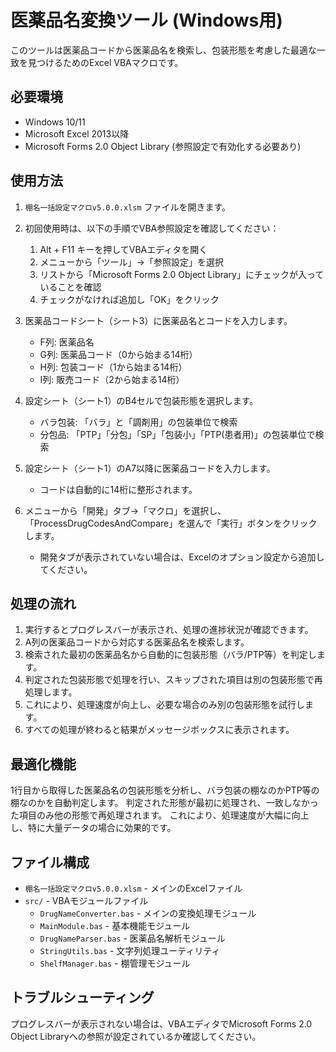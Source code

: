 # 医薬品名変換ツール (Windows用)

このツールは医薬品コードから医薬品名を検索し、包装形態を考慮した最適な一致を見つけるためのExcel VBAマクロです。

## 必要環境

- Windows 10/11
- Microsoft Excel 2013以降
- Microsoft Forms 2.0 Object Library (参照設定で有効化する必要あり)

## 使用方法

1. `棚名一括設定マクロv5.0.0.xlsm` ファイルを開きます。
2. 初回使用時は、以下の手順でVBA参照設定を確認してください：
   1. Alt + F11 キーを押してVBAエディタを開く
   2. メニューから「ツール」→「参照設定」を選択
   3. リストから「Microsoft Forms 2.0 Object Library」にチェックが入っていることを確認
   4. チェックがなければ追加し「OK」をクリック

3. 医薬品コードシート（シート3）に医薬品名とコードを入力します。
   - F列: 医薬品名
   - G列: 医薬品コード（0から始まる14桁）
   - H列: 包装コード（1から始まる14桁）
   - I列: 販売コード（2から始まる14桁）

4. 設定シート（シート1）のB4セルで包装形態を選択します。
   - バラ包装: 「バラ」と「調剤用」の包装単位で検索
   - 分包品: 「PTP」「分包」「SP」「包装小」「PTP(患者用)」の包装単位で検索

5. 設定シート（シート1）のA7以降に医薬品コードを入力します。
   - コードは自動的に14桁に整形されます。

6. メニューから「開発」タブ→「マクロ」を選択し、「ProcessDrugCodesAndCompare」を選んで「実行」ボタンをクリックします。
   - 開発タブが表示されていない場合は、Excelのオプション設定から追加してください。

## 処理の流れ

1. 実行するとプログレスバーが表示され、処理の進捗状況が確認できます。
2. A列の医薬品コードから対応する医薬品名を検索します。
3. 検索された最初の医薬品名から自動的に包装形態（バラ/PTP等）を判定します。
4. 判定された包装形態で処理を行い、スキップされた項目は別の包装形態で再処理します。
5. これにより、処理速度が向上し、必要な場合のみ別の包装形態を試行します。
6. すべての処理が終わると結果がメッセージボックスに表示されます。

## 最適化機能

1行目から取得した医薬品名の包装形態を分析し、バラ包装の棚なのかPTP等の棚なのかを自動判定します。
判定された形態が最初に処理され、一致しなかった項目のみ他の形態で再処理されます。
これにより、処理速度が大幅に向上し、特に大量データの場合に効果的です。

## ファイル構成

- `棚名一括設定マクロv5.0.0.xlsm` - メインのExcelファイル
- `src/` - VBAモジュールファイル
  - `DrugNameConverter.bas` - メインの変換処理モジュール
  - `MainModule.bas` - 基本機能モジュール
  - `DrugNameParser.bas` - 医薬品名解析モジュール
  - `StringUtils.bas` - 文字列処理ユーティリティ
  - `ShelfManager.bas` - 棚管理モジュール

## トラブルシューティング

プログレスバーが表示されない場合は、VBAエディタでMicrosoft Forms 2.0 Object Libraryへの参照が設定されているか確認してください。 